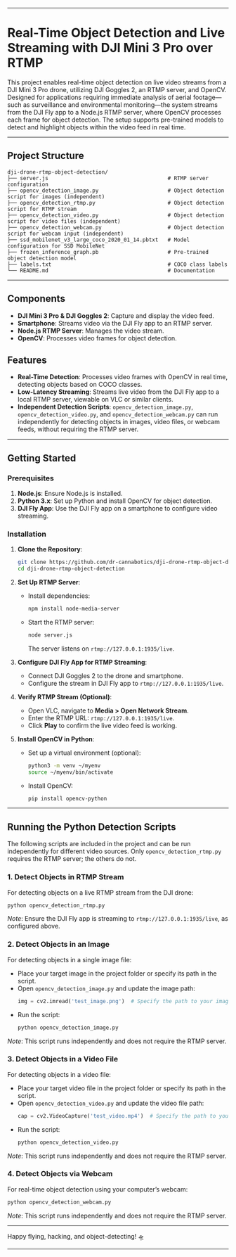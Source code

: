 
---

# Real-Time Object Detection and Live Streaming with DJI Mini 3 Pro over RTMP

This project enables real-time object detection on live video streams from a DJI Mini 3 Pro drone, utilizing DJI Goggles 2, an RTMP server, and OpenCV. Designed for applications requiring immediate analysis of aerial footage—such as surveillance and environmental monitoring—the system streams from the DJI Fly app to a Node.js RTMP server, where OpenCV processes each frame for object detection. The setup supports pre-trained models to detect and highlight objects within the video feed in real time.

---

## Project Structure

```
dji-drone-rtmp-object-detection/
├── server.js                                      # RTMP server configuration
├── opencv_detection_image.py                      # Object detection script for images (independent)
├── opencv_detection_rtmp.py                       # Object detection script for RTMP stream
├── opencv_detection_video.py                      # Object detection script for video files (independent)
├── opencv_detection_webcam.py                     # Object detection script for webcam input (independent)
├── ssd_mobilenet_v3_large_coco_2020_01_14.pbtxt   # Model configuration for SSD MobileNet
├── frozen_inference_graph.pb                      # Pre-trained object detection model
├── labels.txt                                     # COCO class labels
└── README.md                                      # Documentation
```

---

## Components

- **DJI Mini 3 Pro & DJI Goggles 2**: Capture and display the video feed.
- **Smartphone**: Streams video via the DJI Fly app to an RTMP server.
- **Node.js RTMP Server**: Manages the video stream.
- **OpenCV**: Processes video frames for object detection.

## Features

- **Real-Time Detection**: Processes video frames with OpenCV in real time, detecting objects based on COCO classes.
- **Low-Latency Streaming**: Streams live video from the DJI Fly app to a local RTMP server, viewable on VLC or similar clients.
- **Independent Detection Scripts**: `opencv_detection_image.py`, `opencv_detection_video.py`, and `opencv_detection_webcam.py` can run independently for detecting objects in images, video files, or webcam feeds, without requiring the RTMP server.

---

## Getting Started

### Prerequisites

1. **Node.js**: Ensure Node.js is installed.
2. **Python 3.x**: Set up Python and install OpenCV for object detection.
3. **DJI Fly App**: Use the DJI Fly app on a smartphone to configure video streaming.

### Installation

1. **Clone the Repository**:
   ```bash
   git clone https://github.com/dr-cannabotics/dji-drone-rtmp-object-detection/
   cd dji-drone-rtmp-object-detection
   ```

2. **Set Up RTMP Server**:
   - Install dependencies:
     ```bash
     npm install node-media-server
     ```
   - Start the RTMP server:
     ```bash
     node server.js
     ```
     The server listens on `rtmp://127.0.0.1:1935/live`.

3. **Configure DJI Fly App for RTMP Streaming**:
   - Connect DJI Goggles 2 to the drone and smartphone.
   - Configure the stream in DJI Fly app to `rtmp://127.0.0.1:1935/live`.

4. **Verify RTMP Stream (Optional)**:
   - Open VLC, navigate to **Media > Open Network Stream**.
   - Enter the RTMP URL: `rtmp://127.0.0.1:1935/live`.
   - Click **Play** to confirm the live video feed is working.

5. **Install OpenCV in Python**:
   - Set up a virtual environment (optional):
     ```bash
     python3 -m venv ~/myenv
     source ~/myenv/bin/activate
     ```
   - Install OpenCV:
     ```bash
     pip install opencv-python
     ```

---

## Running the Python Detection Scripts

The following scripts are included in the project and can be run independently for different video sources. Only `opencv_detection_rtmp.py` requires the RTMP server; the others do not.

### 1. **Detect Objects in RTMP Stream**

   For detecting objects on a live RTMP stream from the DJI drone:
   ```bash
   python opencv_detection_rtmp.py
   ```
   *Note*: Ensure the DJI Fly app is streaming to `rtmp://127.0.0.1:1935/live`, as configured above.

### 2. **Detect Objects in an Image**

   For detecting objects in a single image file:
   - Place your target image in the project folder or specify its path in the script.
   - Open `opencv_detection_image.py` and update the image path:
     ```python
     img = cv2.imread('test_image.png')  # Specify the path to your image file
     ```
   - Run the script:
     ```bash
     python opencv_detection_image.py
     ```
   *Note*: This script runs independently and does not require the RTMP server.

### 3. **Detect Objects in a Video File**

   For detecting objects in a video file:
   - Place your target video file in the project folder or specify its path in the script.
   - Open `opencv_detection_video.py` and update the video file path:
     ```python
     cap = cv2.VideoCapture('test_video.mp4')  # Specify the path to your video file
     ```
   - Run the script:
     ```bash
     python opencv_detection_video.py
     ```
   *Note*: This script runs independently and does not require the RTMP server.

### 4. **Detect Objects via Webcam**

   For real-time object detection using your computer’s webcam:
   ```bash
   python opencv_detection_webcam.py
   ```
   *Note*: This script runs independently and does not require the RTMP server.

---

Happy flying, hacking, and object-detecting! 🛸

---
